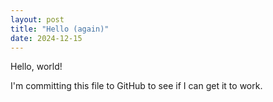 ```yaml
---
layout: post
title: "Hello (again)"
date: 2024-12-15
---
```

Hello, world!

I'm committing this file to GitHub to see if I can get it to work.